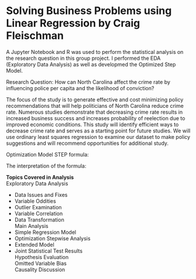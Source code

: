 # Solving Business Problems using Linear Regression by Craig Fleischman  

A Jupyter Notebook and R was used to perform the statistical analysis on the research question in this group project. I performed the EDA (Exploratory Data Analysis) as well as developmed the Optimized Step Model.  
    
Research Question: How can North Carolina affect the crime rate by influencing police per capita and the likelihood of
conviction?  
  
The focus of the study is to generate effective and cost minimizing policy recommendations that will help politicians of North
Carolina reduce crime rate. Numerous studies demonstrate that decreasing crime rate results in increased business success
and increases probability of reelection due to improved economic conditions. This study will identify efficient ways to decrease
crime rate and serves as a starting point for future studies. We will use ordinary least squares regression to examine our
dataset to make policy suggestions and will recommend opportunities for additional study.  
  
Optimization Model STEP formula:  


The interpretation of the formula:



**Topics Covered in Analysis**  
Exploratory Data Analysis  
- Data Issues and Fixes  
- Variable Oddities  
- Outlier Examination  
- Variable Correlation  
- Data Transformation  
Main Analysis  
- Simple Regression Model  
- Optimization Stepwise Analysis  
- Extended Model  
- Joint Statistical Test Results  
Hypothesis Evaluation  
Omitted Variable Bias  
Causality Discussion  
